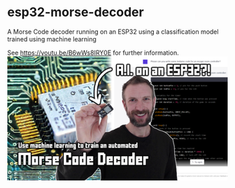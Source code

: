 # esp32-morse-decoder
A Morse Code decoder running on an ESP32 using a classification model trained using machine learning

See https://youtu.be/B6wWs8IRY0E for further information.
<img src="/documentation/thumbnail.png">
